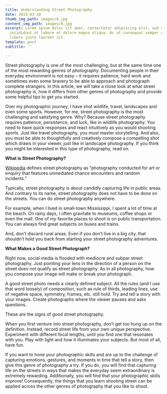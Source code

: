 ```yaml
---
title: Understanding Street Photography
date: 2019-03-10
thumb_img_path: images/8.jpg
content_img_path: images/8.jpg
excerpt: Lorem ipsum dolor sit amet, consectetur adipiscing elit, sed do eiusmod tempor
  incididunt ut labore et dolore magna aliqua. Ac ut consequat semper viverra nam
  libero justo laoreet sit.
template: post
subtitle: ''

---
```

Street photography is one of the most challenging, but at the same time one of the most rewarding genres of photography. Documenting people in their everyday environment is not easy – it requires patience, hard work and sometimes even some bravery to be able to approach and photograph complete strangers. In this article, we will take a close look at what street photography is, how it differs from other genres of photography and provide some helpful tips to get you started.

Over my photographic journey, I have shot wildlife, travel, landscapes and even some sports. However, for me, street photography is the most challenging and satisfying genre. Why? Because street photography requires patience, persistence, and luck, like in wildlife photography. You need to have quick responses and react intuitively as you would shooting sports. Just like travel photography, you must master storytelling. And also, you must be able to thoughtfully and creatively compose a compelling shot which draws in your viewer, just like in landscape photography. If you think you might be interested in this type of photography, read on.

**What is Street Photography?**

[Wikipedia](https://en.wikipedia.org/wiki/Street_photography#cite_note-1) defines street photography as “photography conducted for art or enquiry that features unmediated chance encounters and random incidents.”

Typically, street photography is about candidly capturing life in public areas. And contrary to its name, street photography does not have to be done on the streets. You can do street photography anywhere.

For example, when I lived in small-town Mississippi, I spent a lot of time at the beach. On rainy days, I often gravitate to museums, coffee shops or even the mall. One of my favorite places to shoot is on public transportation. You can always find great subjects on buses and trains.

And, don’t discard rural areas. Even if you don’t live in a big city, that shouldn’t hold you back from starting your street photography adventures.

**What Makes a Good Street Photograph?**

Right now, social media is flooded with mediocre and subpar street photography. Just pointing your lens in the direction of a person on the street does not qualify as street photography. As in all photography, how you compose your image will make or break your photograph.

A good street photo needs a clearly defined subject. All the rules (and I use that word loosely) of composition, such as rule of thirds, leading lines, use of negative space, symmetry, frames, etc. still hold. Try and tell a story with your images. Create photographs where the viewer pauses and asks questions.

These are the signs of good street photography.

When you first venture into street photography, don’t get too hung up on the definition. Instead, record street life from your own unique perspective. Experiment with different focal lengths, until you find one that resonates with you. Play with light and how it illuminates your subjects. But most of all, have fun.

If you want to hone your photographic skills and are up to the challenge of capturing emotions, gestures, and moments in time that tell a story, then give this genre of photography a try. If you do, you will find that capturing life on the streets in ways that makes the everyday seem extraordinary is extremely rewarding. Additionally, you will find that your photographic skills improve! Consequently, the things that you learn shooting street can be applied across the other genres of photography that you like to shoot.